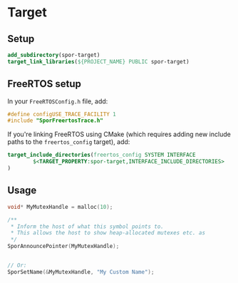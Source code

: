 # Target

## Setup

```cmake
add_subdirectory(spor-target)
target_link_libraries(${PROJECT_NAME} PUBLIC spor-target)
```

## FreeRTOS setup

In your `FreeRTOSConfig.h` file, add:

```c
#define configUSE_TRACE_FACILITY 1
#include "SporFreertosTrace.h"
```

If you're linking FreeRTOS using CMake (which requires adding new include paths to the `freertos_config` target), add:

```cmake
target_include_directories(freertos_config SYSTEM INTERFACE
        $<TARGET_PROPERTY:spor-target,INTERFACE_INCLUDE_DIRECTORIES>
)
```

## Usage



```c++
void* MyMutexHandle = malloc(10);

/**
 * Inform the host of what this symbol points to. 
 * This allows the host to show heap-allocated mutexes etc. as 
 */
SporAnnouncePointer(MyMutexHandle);


// Or:
SporSetName(&MyMutexHandle, "My Custom Name");
```

